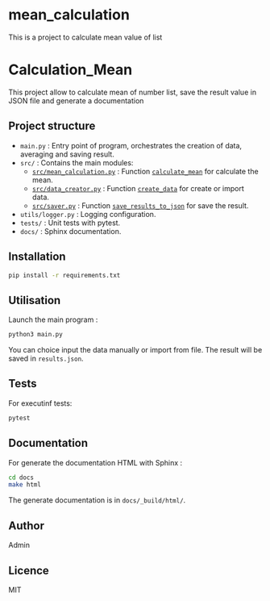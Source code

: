 # mean_calculation
This is a project to calculate mean value of list

# Calculation_Mean

This project allow to calculate mean of number list, save the result value in JSON file and generate a documentation

## Project structure

- `main.py` : Entry point of program, orchestrates the creation of data, averaging and saving result.
- `src/` : Contains the main modules:
  - [`src/mean_calculation.py`](src/mean_calculation.py) : Function [`calculate_mean`](src/mean_calculation.py) for calculate the mean.
  - [`src/data_creator.py`](src/data_creator.py) : Function [`create_data`](src/data_creator.py) for create or import data.
  - [`src/saver.py`](src/saver.py) : Function [`save_results_to_json`](src/saver.py) for save the result.
- `utils/logger.py` : Logging configuration.
- `tests/` : Unit tests with pytest.
- `docs/` : Sphinx documentation.

## Installation

```sh
pip install -r requirements.txt
```

## Utilisation

Launch the main program :

```sh
python3 main.py
```

You can choice input the data manually or import from file. The result will be saved in `results.json`.

## Tests

For executinf tests:

```sh
pytest
```

## Documentation

For generate the documentation HTML with Sphinx :
```sh
cd docs
make html
```
The generate documentation is in `docs/_build/html/`.

## Author

Admin

## Licence

MIT
